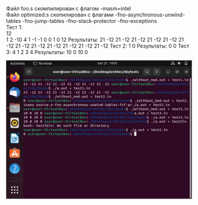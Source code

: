 Файл foo.s скомпилирован с флагом -masm=intel  
Файл optimized.s скопилирован с флагами -fno-asynchronous-unwind-tables -fno-jump-tables -fno-stack-protector -fno-exceptions  
Тест 1:  
12  
1 2 -10 4 1 -1 -1 0 0 1 0 12
Результаты:
21 -12 21 -12 21 -12 21 -12 21 -12 21 -12
21 -12 21 -12 21 -12 21 -12 21 -12 21 -12
Тест 2:
1
0
Результаты:
0
0
Тест 3:
4
1 2 3 4
Результаты:
10 0 10 0

![alt text](tests/tests_result.jpg)
